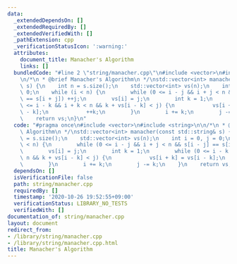 ```yaml
---
data:
  _extendedDependsOn: []
  _extendedRequiredBy: []
  _extendedVerifiedWith: []
  _pathExtension: cpp
  _verificationStatusIcon: ':warning:'
  attributes:
    document_title: Manacher's Algorithm
    links: []
  bundledCode: "#line 2 \"string/manacher.cpp\"\n#include <vector>\n#include <string>\n\
    \n/*\n * @brief Manacher's Algorithm\n */\nstd::vector<int> manacher(const std::string&\
    \ s) {\n    int n = s.size();\n    std::vector<int> vs(n);\n    int i = 0, j =\
    \ 0;\n    while (i < n) {\n        while (0 <= i - j && i + j < n && s[i - j]\
    \ == s[i + j]) ++j;\n        vs[i] = j;\n        int k = 1;\n        while (0\
    \ <= i - k && i + k < n && k + vs[i - k] < j) {\n            vs[i + k] = vs[i\
    \ - k];\n            ++k;\n        }\n        i += k;\n        j -= k;\n    }\n\
    \    return vs;\n}\n"
  code: "#pragma once\n#include <vector>\n#include <string>\n\n/*\n * @brief Manacher's\
    \ Algorithm\n */\nstd::vector<int> manacher(const std::string& s) {\n    int n\
    \ = s.size();\n    std::vector<int> vs(n);\n    int i = 0, j = 0;\n    while (i\
    \ < n) {\n        while (0 <= i - j && i + j < n && s[i - j] == s[i + j]) ++j;\n\
    \        vs[i] = j;\n        int k = 1;\n        while (0 <= i - k && i + k <\
    \ n && k + vs[i - k] < j) {\n            vs[i + k] = vs[i - k];\n            ++k;\n\
    \        }\n        i += k;\n        j -= k;\n    }\n    return vs;\n}"
  dependsOn: []
  isVerificationFile: false
  path: string/manacher.cpp
  requiredBy: []
  timestamp: '2020-10-26 19:52:55+09:00'
  verificationStatus: LIBRARY_NO_TESTS
  verifiedWith: []
documentation_of: string/manacher.cpp
layout: document
redirect_from:
- /library/string/manacher.cpp
- /library/string/manacher.cpp.html
title: Manacher's Algorithm
---
```

